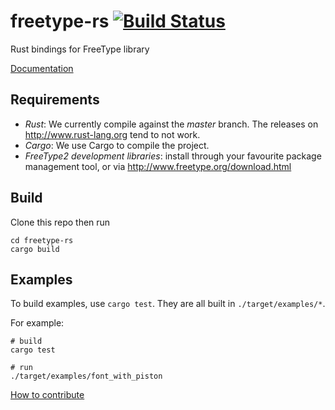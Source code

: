 # freetype-rs [![Build Status](https://travis-ci.org/PistonDevelopers/freetype-rs.svg?branch=master)](https://travis-ci.org/PistonDevelopers/freetype-rs)

Rust bindings for FreeType library

[Documentation](http://rust-ci.org/PistonDevelopers/freetype-rs/doc/freetype/)

## Requirements

  * *Rust*: We currently compile against the *master* branch. The releases on
    http://www.rust-lang.org tend to not work.
  * *Cargo*: We use Cargo to compile the project.
  * *FreeType2 development libraries*: install through your favourite package
    management tool, or via http://www.freetype.org/download.html

## Build

Clone this repo then run
```
cd freetype-rs
cargo build
```

## Examples

To build examples, use `cargo test`. They are all built in `./target/examples/*`.

For example:
```
# build
cargo test

# run
./target/examples/font_with_piston
```

[How to contribute](https://github.com/PistonDevelopers/piston/blob/master/CONTRIBUTING.md)
